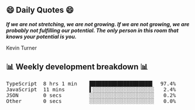 ## 😄 Daily Quotes 😄

_**If we are not stretching, we are not growing. If we are not growing, we are probably not fulfilling our potential. The only person in this room that knows your potential is you.**_

Kevin Turner 



## 📊 Weekly development breakdown 📊

<pre>TypeScript  8 hrs 1 min    ████████████████████▍  97.4%
JavaScript  11 mins        ▌░░░░░░░░░░░░░░░░░░░░   2.4%
JSON        0 secs         ░░░░░░░░░░░░░░░░░░░░░   0.2%
Other       0 secs         ░░░░░░░░░░░░░░░░░░░░░   0.0%</pre>